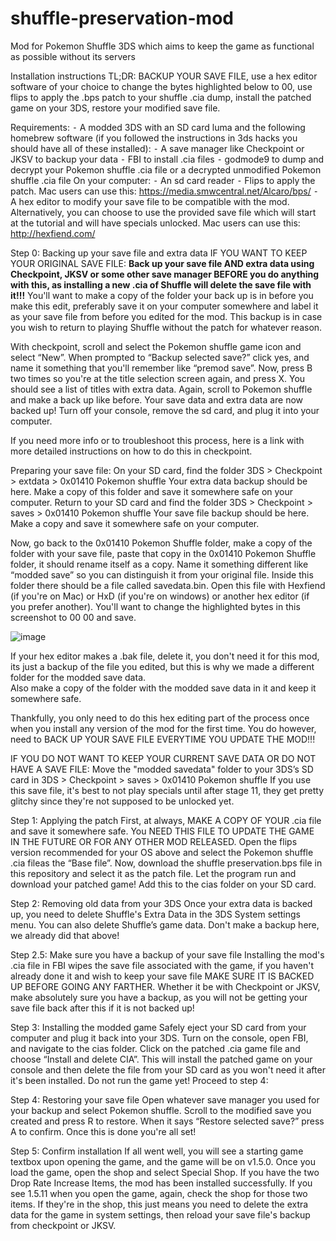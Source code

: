 # shuffle-preservation-mod
Mod for Pokemon Shuffle 3DS which aims to keep the game as functional as possible without its servers

Installation instructions
TL;DR: BACKUP YOUR SAVE FILE, use a hex editor software of your choice to change the bytes highlighted below to 00, use flips to apply the .bps patch to your shuffle .cia dump, install the patched game on your 3DS, restore your modified save file. 

Requirements:
	⁃	A modded 3DS with an SD card luma and the following homebrew software (if you followed the instructions in 3ds hacks you should have all of these installed):
	⁃	A save manager like Checkpoint or JKSV to backup your data
	⁃	FBI to install .cia files
	⁃	godmode9 to dump and decrypt your Pokemon shuffle .cia file or a decrypted unmodified Pokemon shuffle .cia file
On your computer:
	⁃	An sd card reader
	⁃	Flips to apply the patch. Mac users can use this: https://media.smwcentral.net/Alcaro/bps/
	⁃	A hex editor to modify your save file to be compatible with the mod. Alternatively, you can choose to use the provided save file which will start at the tutorial and will have specials unlocked. Mac users can use this: http://hexfiend.com/

Step 0: Backing up your save file and extra data
IF YOU WANT TO KEEP YOUR ORIGINAL SAVE FILE:
**Back up your save file AND extra data using Checkpoint, JKSV or some other save manager BEFORE you do anything with this, as installing a new .cia of Shuffle will delete the save file with it!!!** You'll want to make a copy of the folder your back up is in before you make this edit, preferably save it on your computer somewhere and label it as your save file from before you edited for the mod. This backup is in case you wish to return to playing Shuffle without the patch for whatever reason. 

With checkpoint, scroll and select the Pokemon shuffle game icon and select “New”. When prompted to “Backup selected save?” click yes, and name it something that you'll remember like “premod save”. 
Now, press B two times so you're at the title selection screen again, and press X. You should see a list of titles with extra data. Again, scroll to Pokemon shuffle and make a back up like before. Your save data and extra data are now backed up! Turn off your console, remove the sd card, and plug it into your computer. 

If you need more info or to troubleshoot this process, here is a link with more detailed instructions on how to do this in checkpoint. 

Preparing your save file:
On your SD card, find the folder 3DS > Checkpoint > extdata > 0x01410 Pokemon shuffle
Your extra data backup should be here. Make a copy of this folder and save it somewhere safe on your computer. 
Return to your SD card and find the folder 3DS > Checkpoint > saves > 0x01410 Pokemon shuffle 
Your save file backup should be here. Make a copy and save it somewhere safe on your computer. 

Now, go back to the 0x01410 Pokemon Shuffle folder, make a copy of the folder with your save file, paste that copy in the 0x01410 Pokemon Shuffle folder, it should rename itself as a copy. Name it something different like “modded save” so you can distinguish it from your original file. Inside this folder there should be a file called savedata.bin. 
Open this file with Hexfiend (if you're on Mac) or HxD (if you're on windows) or another hex editor (if you prefer another). You'll want to change the highlighted bytes in this screenshot to 00 00 and save.

![image](https://github.com/SaltedNeos/shuffle-preservation-mod/assets/133167521/bdbbbf54-8246-4ba7-8dff-54acd13e50ee)

If your hex editor makes a .bak file, delete it, you don't need it for this mod, its just a backup of the file you edited, but this is why we made a different folder for the modded save data.  
Also make a copy of the folder with the modded save data in it and keep it somewhere safe. 

Thankfully, you only need to do this hex editing part of the process once when you install any version of the mod for the first time. You do however, need to BACK UP YOUR SAVE FILE EVERYTIME YOU UPDATE THE MOD!!!


IF YOU DO NOT WANT TO KEEP YOUR CURRENT SAVE DATA OR DO NOT HAVE A SAVE FILE:
Move the "modded savedata" folder to your 3DS’s SD card in 3DS > Checkpoint > saves > 0x01410 Pokemon shuffle 
If you use this save file, it's best to not play specials until after stage 11, they get pretty glitchy since they're not supposed to be unlocked yet.

Step 1: Applying the patch
First, at always, MAKE A COPY OF YOUR .cia file and save it somewhere safe. You NEED THIS FILE TO UPDATE THE GAME IN THE FUTURE OR FOR ANY OTHER MOD RELEASED. Open the flips version recommended for your OS above and select the Pokemon shuffle .cia fileas the “Base file”. Now, download the shuffle preservation.bps file in this repository and select it as the patch file. Let the program run and download your patched game! Add this to the cias folder on your SD card. 

Step 2: Removing old data from your 3DS
Once your extra data is backed up, you need to delete Shuffle's Extra Data in the 3DS System settings menu. You can also delete Shuffle’s game data. Don't make a backup here, we already did that above!

Step 2.5: Make sure you have a backup of your save file
Installing the mod's .cia file in FBI wipes the save file associated with the game, if you haven't already done it and wish to keep your save file MAKE SURE IT IS BACKED UP BEFORE GOING ANY FARTHER. Whether it be with Checkpoint or JKSV, make absolutely sure you have a backup, as you will not be getting your save file back after this if it is not backed up!

Step 3: Installing the modded game
Safely eject your SD card from your computer and plug it back into your 3DS. Turn on the console, open FBI, and navigate to the cias folder. Click on the patched .cia game file and choose “Install and delete CIA”. This will install the patched game on your console and then delete the file from your SD card as you won't need it after it's been installed. Do not run the game yet! Proceed to step 4:

Step 4: Restoring your save file
Open whatever save manager you used for your backup and select Pokemon shuffle. Scroll to the modified save you created and press R to restore. When it says “Restore selected save?” press A to confirm. Once this is done you're all set!

Step 5: Confirm installation
If all went well, you will see a starting game textbox upon opening the game, and the game will be on v1.5.0. Once you load the game, open the shop and select Special Shop. If you have the two Drop Rate Increase Items, the mod has been installed successfully. 
If you see 1.5.11 when you open the game, again, check the shop for those two items. If they're in the shop, this just means you need to delete the extra data for the game in system settings, then reload your save file's backup from checkpoint or JKSV.
